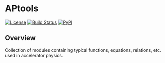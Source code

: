 # APtools

[![License](https://img.shields.io/badge/license-LGPLv3-blue.svg)](https://www.gnu.org/licenses/lgpl-3.0.html)
[![Build Status](https://travis-ci.org/AngelFP/APtools.svg?branch=master)](https://travis-ci.org/AngelFP/APtools)
[![PyPI](https://img.shields.io/pypi/v/aptools.svg)](https://pypi.org/project/APtools/)

## Overview

Collection of modules containing typical functions, equations, relations, etc. used in accelerator physics.